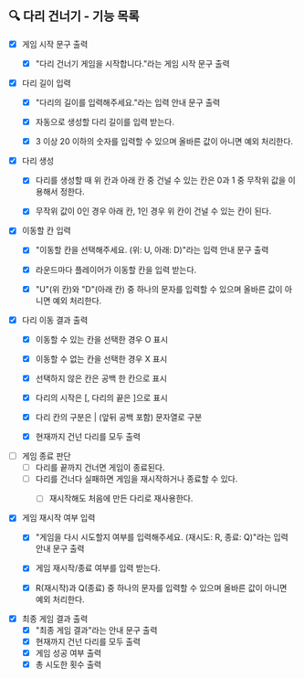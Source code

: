## 🔍 다리 건너기 - 기능 목록

- [x] 게임 시작 문구 출력
  - [x] "다리 건너기 게임을 시작합니다."라는 게임 시작 문구 출력


- [x] 다리 길이 입력
  - [x] "다리의 길이를 입력해주세요."라는 입력 안내 문구 출력
  - [x] 자동으로 생성할 다리 길이를 입력 받는다.
  - [x] 3 이상 20 이하의 숫자를 입력할 수 있으며 올바른 값이 아니면 예외 처리한다.


- [x] 다리 생성
  - [x] 다리를 생성할 때 위 칸과 아래 칸 중 건널 수 있는 칸은 0과 1 중 무작위 값을 이용해서 정한다.
  - [x] 무작위 값이 0인 경우 아래 칸, 1인 경우 위 칸이 건널 수 있는 칸이 된다.


- [x] 이동할 칸 입력
  - [x] "이동할 칸을 선택해주세요. (위: U, 아래: D)"라는 입력 안내 문구 출력
  - [x] 라운드마다 플레이어가 이동할 칸을 입력 받는다.
  - [x] "U"(위 칸)와 "D"(아래 칸) 중 하나의 문자를 입력할 수 있으며 올바른 값이 아니면 예외 처리한다.


- [x] 다리 이동 결과 출력
  - [x] 이동할 수 있는 칸을 선택한 경우 O 표시
  - [x] 이동할 수 없는 칸을 선택한 경우 X 표시
  - [x] 선택하지 않은 칸은 공백 한 칸으로 표시
  - [x] 다리의 시작은 [, 다리의 끝은 ]으로 표시
  - [x] 다리 칸의 구분은 | (앞뒤 공백 포함) 문자열로 구분
  - [x] 현재까지 건넌 다리를 모두 출력


- [ ] 게임 종료 판단
  - [ ] 다리를 끝까지 건너면 게임이 종료된다.
  - [ ] 다리를 건너다 실패하면 게임을 재시작하거나 종료할 수 있다.
    - [ ] 재시작해도 처음에 만든 다리로 재사용한다.


- [x] 게임 재시작 여부 입력
  - [x] "게임을 다시 시도할지 여부를 입력해주세요. (재시도: R, 종료: Q)"라는 입력 안내 문구 출력
  - [x] 게임 재시작/종료 여부를 입력 받는다.
  - [x] R(재시작)과 Q(종료) 중 하나의 문자를 입력할 수 있으며 올바른 값이 아니면 예외 처리한다.


- [x] 최종 게임 결과 출력
  - [x] "최종 게임 결과"라는 안내 문구 출력
  - [x] 현재까지 건넌 다리를 모두 출력
  - [x] 게임 성공 여부 출력
  - [x] 총 시도한 횟수 출력